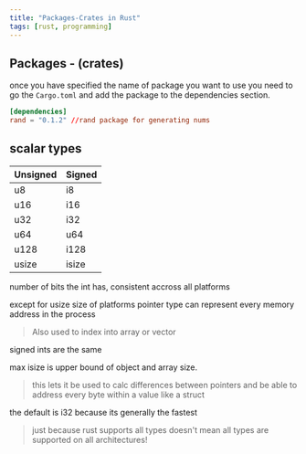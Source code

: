 ```yaml
---
title: "Packages-Crates in Rust"
tags: [rust, programming]
---
```



## Packages - (crates)

once you have specified the name of package you want to use you need to go the `Cargo.toml` and add the package to the dependencies section.

```toml
[dependencies]
rand = "0.1.2" //rand package for generating nums

```

## scalar types

| Unsigned | Signed |
| -------- | ------ |
| u8       | i8     |
| u16      | i16    |
| u32      | i32    |
| u64      | u64    |
| u128     | i128   |
| usize    | isize  |

number of bits the int has, consistent accross all platforms

except for usize
size of platforms pointer type can represent every memory address in the process
>Also used to index into array or vector

signed ints are the same

max isize is upper bound of object and array size.
>this lets it be used to calc differences between pointers
>and be able to address every byte within a value like a struct


the default is i32 because its generally the fastest

>just because rust supports all types doesn't mean all types are supported on all architectures!